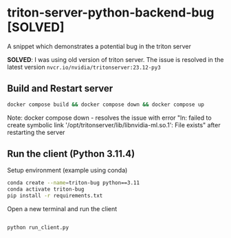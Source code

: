 # triton-server-python-backend-bug [**SOLVED**]
A snippet which demonstrates a potential bug in the triton server

**SOLVED**: I was using old version of triton server. The issue is resolved in the latest version `nvcr.io/nvidia/tritonserver:23.12-py3`

## Build and Restart server

```bash
docker compose build && docker compose down && docker compose up
```
Note: docker compose down - resolves the issue with error "ln: failed to create symbolic link '/opt/tritonserver/lib/libnvidia-ml.so.1': File exists" after restarting the server

## Run the client (Python 3.11.4)

Setup environment (example using conda)
```bash
conda create --name=triton-bug python==3.11
conda activate triton-bug
pip install -r requirements.txt
```

Open a new terminal and run the client
```bash

python run_client.py
```
